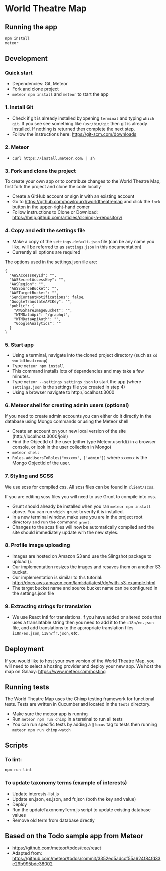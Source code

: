 # World Theatre Map

## Running the app

```bash
npm install
meteor
```

## Development

### Quick start

- Dependencies: Git, Meteor
- Fork and clone project
- `meteor npm install` and `meteor` to start the app

### 1. Install Git

- Check if git is already installed by opening `terminal` and typing `which git`. If you see see something like `/usr/bin/git` then git is already installed. If nothing is returned then complete the next step.
- Follow the instructions here: https://git-scm.com/downloads

### 2. Meteor

- `curl https://install.meteor.com/ | sh`

### 3. Fork and clone the project

To create your own app or to contribute changes to the World Theatre Map, first fork the project and clone the code locally

- Create a GitHub account or sign in with an existing account
- Go to https://github.com/howlround/worldtheatremap and click the `fork` button in the upper-right-hand corner
- Follow instructions to Clone or Download: https://help.github.com/articles/cloning-a-repository/

### 4. Copy and edit the settings file

- Make a copy of the `settings-default.json` file (can be any name you like, will be referred to as `settings.json` in this documentation)
- Currently all options are required

The options used in the settings.json file are:

````
{
  "AWSAccessKeyId": "",
  "AWSSecretAccessKey": "",
  "AWSRegion": "",
  "AWSSourceBucket": "",
  "AWSTargetBucket": "",
  "SendContentNotifications": false,
  "GoogleTranslateAPIKey": "",
  "public": {
    "AWSShareImageBucket": "",
    "WTMDataApi": "/graphql",
    "WTMDataApiAuth": "",
    "GoogleAnalytics": ""
  }
}
````

### 5. Start app

- Using a terminal, navigate into the cloned project directory (such as `cd worldtheatremap`)
- Type `meteor npm install`
- This command installs lots of dependencies and may take a few minutes.
- Type `meteor --settings settings.json` to start the app (where `settings.json` is the settings file you created in step 4)
- Using a browser navigate to http://localhost:3000

### 6. Meteor shell for creating admin users (optional)

If you need to create admin accounts you can either do it directly in the database using Mongo commands or using the Meteor shell

- Create an account on your new local version of the site (http://localhost:3000/join)
- Find the ObjectId of the user (either type Meteor.userId() in a browser console, or look in the user collection in Mongo)
- `meteor shell`
- `Roles.addUsersToRoles("xxxxxx", ['admin'])` where `xxxxxx` is the Mongo ObjectId of the user.

### 7. Styling and SCSS

We use scss for compiled css. All scss files can be found in `client/scss`.

If you are editing scss files you will need to use Grunt to compile into css.

- Grunt should already be installed when you ran `meteor npm install` above. You can run `which grunt` to verify it is installed.
- In a new terminal window, make sure you are in the project root directory and run the command `grunt`.
- Changes to the scss files will now be automatically compiled and the site should immediately update with the new styles.

### 8. Profile image uploading

- Images are hosted on Amazon S3 and use the Slingshot package to upload ().
- Our implementation resizes the images and resaves them on another S3 bucket.
- Our implementation is similar to this tutorial: http://docs.aws.amazon.com/lambda/latest/dg/with-s3-example.html
- The target bucket name and source bucket name can be configured in the settings.json file

### 9. Extracting strings for translation

- We use React Intl for translations. If you have added or altered code that uses a translatable string then you need to add it to the `i18n/en.json` file, and add translations to the appropriate translation files `i18n/es.json`, `i18n/fr.json`, etc.

## Deployment

If you would like to host your own version of the World Theatre Map, you will need to select a hosting provider and deploy your new app. We host the map on Galaxy: https://www.meteor.com/hosting

## Running tests

The World Theatre Map uses the Chimp testing framework for functional tests. Tests are written in Cucumber and located in the `tests` directory.

- Make sure the meteor app is running
- Run `meteor npm run chimp` in a terminal to run all tests
- You can run specific tests by adding a `@focus` tag to tests then running `meteor npm run chimp-watch`

## Scripts

### To lint:

```bash
npm run lint
```

### To update taxonomy terms (example of interests)

- Update interests-list.js
- Update en.json, es.json, and fr.json (both the key and value)
- Deploy
- Run the updateTaxonomyTerm.js script to update existing database values
- Remove old term from database directly

## Based on the Todo sample app from Meteor

- https://github.com/meteor/todos/tree/react
- Adapted from: https://github.com/meteor/todos/commit/3352ed5adccf55a624f84fd33e29b995bde38002
